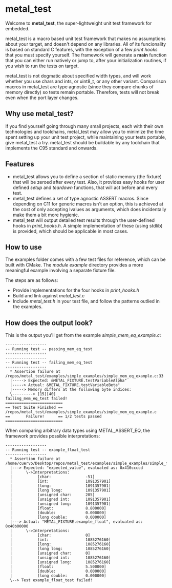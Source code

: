# metal_test

Welcome to **metal_test**, the super-lightweight unit test framework for embedded.

metal_test is a macro based unit test framework that makes no assumptions about your target, and doesn't depend on any libraries. All of its funcionality is based on standard C features, with the exception of a few *print hooks* that you must specify yourself. The framework will generate a **main** function that you can either run natively or jump to, after your initialization routines, if you wish to run the tests on target.

metal_test is not dogmatic about specified width types, and will work whether you use chars and ints, or uint8_t, or any other variant. Comparison macros in metal_test are type agnostic (since they compare chunks of memory directly) so tests remain portable. Therefore, tests will not break even when the port layer changes.

## Why use metal_test?

If you find yourself going through many small projects, each with their own technologies and toolchains, metal_test may allow you to minimize the time spent setting up your unit test project, while maintaining your tests portable, give metal_test a try. metal_test should be buildable by any toolchain that implements the C95 standard and onwards.

## Features

* metal_test allows you to define a section of static memory (the fixture) that will be zeroed after every test. Also, it provides easy hooks for user defined *setup* and *teardown* functions, that will act before and every test.
* metal_test defines a set of type agnostic ASSERT macros. Since depending on C11 for generic macros isn't an option, this is achieved at the cost of only accepting lvalues as arguments, which does incidentally make them a bit more hygienic. 
* metal_test will output detailed test results through the user-defined hooks in *print_hooks.h*. A simple implementation of these (using stdlib) is provided, which should be applicable in most cases.

## How to use

The examples folder comes with a few test files for reference, which can be built with CMake. The *module example* directory provides a more meaningful example involving a separate fixture file. 

The steps are as follows:
* Provide implementations for the four hooks in *print_hooks.h*
* Build and link against *metal_test.c*
* Include *metal_test.h* in your test file, and follow the patterns outlied in the examples.

## How does the output look?

This is the output you'll get from the example *simple_mem_eq_example.c*:

```
------------------
-- Running test -- passing_mem_eq_test
------------------
------------------
-- Running test -- failing_mem_eq_test
------------------
  * Assertion failure at /repos/metal_test/examples/simple_examples/simple_mem_eq_example.c:33
  |-----> Expected: &METAL_FIXTURE.testVariableAlpha"
  |-----> Actual: &METAL_FIXTURE.testVariableBeta"
  |-----> Memory differs at the following byte indices:
  \---------> [15][40]
failing_mem_eq_test failed!
=========================
== Test Suite Finished == /repos/metal_test/examples/simple_examples/simple_mem_eq_example.c
==       Failure!      == 1/2 tests passed 
=========================
```

When comparing arbitrary data types using METAL_ASSERT_EQ, the framework provides possible interpretations:
```
------------------
-- Running test -- example_float_test
------------------
  * Assertion failure at /home/cuervo/Desktop/repos/metal_test/examples/simple_examples/simple_fixture_example.c:32
  |---> Expected: "expected_value", evaluated as: 0x410ccccd
  |      \->Interpretations: 
  |           [char:               -51]
  |           [int:                1091357901]
  |           [long:               1091357901]
  |           [long long:          1091357901]
  |           [unsigned char:      205]
  |           [unsigned int:       1091357901]
  |           [unsigned long:      1091357901]
  |           [float:              8.800000]
  |           [double:             0.000000]
  |           [long double:        0.000000]
  |---> Actual: "METAL_FIXTURE.example_float", evaluated as: 0x40b00000
  |      \->Interpretations: 
  |           [char:               0]
  |           [int:                1085276160]
  |           [long:               1085276160]
  |           [long long:          1085276160]
  |           [unsigned char:      0]
  |           [unsigned int:       1085276160]
  |           [unsigned long:      1085276160]
  |           [float:              5.500000]
  |           [double:             0.000000]
  |           [long double:        0.000000]
  \--> Test example_float_test failed!
```
